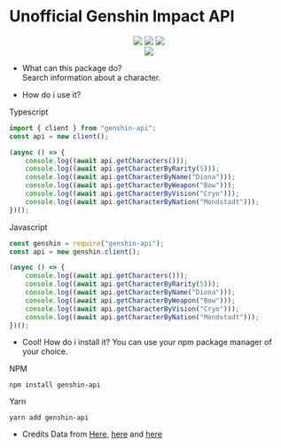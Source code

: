 # Unofficial Genshin Impact API

<div align="center">
    <a href="https://www.npmjs.com/package/genshin-api"><img src="https://img.shields.io/npm/v/genshin-api"></a>
    <a href="https://www.npmjs.com/package/genshin-api"><img src="https://img.shields.io/npm/dm/genshin-api"></a>
    <a href="https://github.com/xhayper/genshin-api/blob/master/LICENSE"><img src="https://img.shields.io/npm/l/genshin-api"></a>
</div>
<div align="center">
    <a href="https://www.npmjs.com/package/genshin-api"><img src="https://nodei.co/npm/genshin-api.png?stars=true"></a>
</div>

* What can this package do?
<br>Search information about a character.

* How do i use it?

Typescript

```typescript
import { client } from "genshin-api";
const api = new client();

(async () => {
    console.log((await api.getCharacters()));
    console.log((await api.getCharacterByRarity(5)));
    console.log((await api.getCharacterByName("Diona")));
    console.log((await api.getCharacterByWeapon("Bow")));
    console.log((await api.getCharacterByVision("Cryo")));
    console.log((await api.getCharacterByNation("Mondstadt")));
})();
```

Javascript

```javascript
const genshin = require("genshin-api");
const api = new genshin.client();

(async () => {
    console.log((await api.getCharacters()));
    console.log((await api.getCharacterByRarity(5)));
    console.log((await api.getCharacterByName("Diona")));
    console.log((await api.getCharacterByWeapon("Bow")));
    console.log((await api.getCharacterByVision("Cryo")));
    console.log((await api.getCharacterByNation("Mondstadt")));
})();
```

* Cool! How do i install it?
You can use your npm package manager of your choice.

NPM
```
npm install genshin-api
```

Yarn
```
yarn add genshin-api
```

* Credits
Data from [Here](https://github.com/AkenoSann/genshin-impact-api), [here](https://github.com/HerixOfficial/genshin-impact) and [here](https://genshin-impact.fandom.com/)